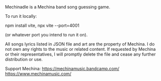 Mechinadle is a Mechina band song guessing game.

To run it locally:

npm install vite,
npx vite --port=4001

(or whatever port you intend to run it on).

All songs lyrics listed in JSON file and art are the property of Mechina. I do not own any rights to the music or related content. If requested by Mechina or their representatives, I will promptly delete the file and cease any further distribution or use.

Support Mechina: 
https://mechinamusic.bandcamp.com/
https://www.mechinamusic.com/
